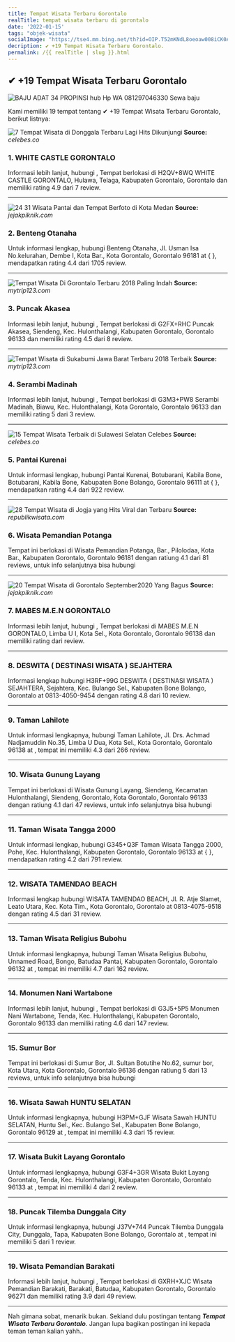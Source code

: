 ```yaml
---
title: Tempat Wisata Terbaru Gorontalo
realTitle: tempat wisata terbaru di gorontalo
date: '2022-01-15'
tags: "objek-wisata"
socialImage: "https://tse4.mm.bing.net/th?id=OIP.T52mKNdL8oeoaw008iCK0AHaE7&amp;pid=15.1"
decription: ✔ +19 Tempat Wisata Terbaru Gorontalo.
permalink: /{{ realTitle | slug }}.html
---
```


## ✔ +19 Tempat Wisata Terbaru Gorontalo

![BAJU ADAT 34 PROPINSI hub Hp  WA 081297046330 Sewa baju ](https://1.bp.blogspot.com/-DoWOzpwi6oU/XsCVAwBCxXI/AAAAAAAAi8M/QqZDNBnIHi8ei30Lg_hnM_1RG4_5QEpJgCLcBGAsYHQ/s1600/IMG-20200517-WA0022.jpg)



Kami memiliki 19 tempat tentang ✔ +19 Tempat Wisata Terbaru Gorontalo, berikut listnya:



![7 Tempat Wisata di Donggala Terbaru  Lagi Hits Dikunjungi ](https://tse4.mm.bing.net/th?id=OIP.odCy2g5JyNLjJK8ZXdEdEwHaEc&amp;pid=15.1)
**Source:** _celebes.co_


### 1. WHITE CASTLE GORONTALO



Informasi lebih lanjut, hubungi , Tempat berlokasi di H2QV+8WQ WHITE CASTLE GORONTALO, Hulawa, Telaga, Kabupaten Gorontalo, Gorontalo dan memiliki rating 4.9 dari 7 review.

---


![24  31 Wisata Pantai dan Tempat Berfoto di Kota Medan ](https://tse3.mm.bing.net/th?id=OIP.IAuFFytWpi56lN4wHFFsXQHaE8&amp;pid=15.1)
**Source:** _jejakpiknik.com_


### 2. Benteng Otanaha



Untuk informasi lengkap, hubungi Benteng Otanaha, Jl. Usman Isa No.kelurahan, Dembe I, Kota Bar., Kota Gorontalo, Gorontalo 96181 at {  }, mendapatkan rating 4.4 dari 1705 review.

---


![Tempat Wisata Di Gorontalo Terbaru 2018 Paling Indah](https://tse2.mm.bing.net/th?id=OIP.PORCw0xwBHSP_Idx5rBhPAHaE6&amp;pid=15.1)
**Source:** _mytrip123.com_


### 3. Puncak Akasea



Informasi lebih lanjut, hubungi , Tempat berlokasi di G2FX+RHC Puncak Akasea, Siendeng, Kec. Hulonthalangi, Kabupaten Gorontalo, Gorontalo 96133 dan memiliki rating 4.5 dari 8 review.

---


![Tempat Wisata di Sukabumi Jawa Barat Terbaru 2018 Terbaik](https://tse3.mm.bing.net/th?id=OIP.LI_K4sI6MERTJtzEj65WWAHaE6&amp;pid=15.1)
**Source:** _mytrip123.com_


### 4. Serambi Madinah



Informasi lebih lanjut, hubungi , Tempat berlokasi di G3M3+PW8 Serambi Madinah, Biawu, Kec. Hulonthalangi, Kota Gorontalo, Gorontalo 96133 dan memiliki rating 5 dari 3 review.

---


![15 Tempat Wisata Terbaik di Sulawesi Selatan  Celebes](https://tse2.mm.bing.net/th?id=OIP.hBDZ7qEcJHfpjcacFBQArwHaEc&amp;pid=15.1)
**Source:** _celebes.co_


### 5. Pantai Kurenai



Untuk informasi lengkap, hubungi Pantai Kurenai, Botubarani, Kabila Bone, Botubarani, Kabila Bone, Kabupaten Bone Bolango, Gorontalo 96111 at {  }, mendapatkan rating 4.4 dari 922 review.

---


![28 Tempat Wisata di Jogja yang Hits Viral dan Terbaru](https://tse4.mm.bing.net/th?id=OIP.Lyd3eB5BTFJv-Yg016yWAAHaE8&amp;pid=15.1)
**Source:** _republikwisata.com_


### 6. Wisata Pemandian Potanga



Tempat ini berlokasi di Wisata Pemandian Potanga, Bar., Pilolodaa, Kota Bar., Kabupaten Gorontalo, Gorontalo 96181 dengan ratiung 4.1 dari 81 reviews, untuk info selanjutnya bisa hubungi 

---


![20 Tempat Wisata di Gorontalo September2020 Yang Bagus ](https://tse3.mm.bing.net/th?id=OIP.X5IaWjQxeeS5We35nA0FQgHaEd&amp;pid=15.1)
**Source:** _jejakpiknik.com_


### 7. MABES M.E.N GORONTALO



Informasi lebih lanjut, hubungi , Tempat berlokasi di MABES M.E.N GORONTALO, Limba U I, Kota Sel., Kota Gorontalo, Gorontalo 96138 dan memiliki rating  dari  review.

---


### 8. DESWITA ( DESTINASI WISATA ) SEJAHTERA



Informasi lengkap hubungi H3RF+99G DESWITA ( DESTINASI WISATA ) SEJAHTERA, Sejahtera, Kec. Bulango Sel., Kabupaten Bone Bolango, Gorontalo at 0813-4050-9454 dengan rating 4.8 dari 10 review.

---


### 9. Taman Lahilote



Untuk informasi lengkapnya, hubungi Taman Lahilote, Jl. Drs. Achmad Nadjamuddin No.35, Limba U Dua, Kota Sel., Kota Gorontalo, Gorontalo 96138 at , tempat ini memiliki 4.3 dari 266 review.

---


### 10. Wisata Gunung Layang



Tempat ini berlokasi di Wisata Gunung Layang, Siendeng, Kecamatan Hulonthalangi, Siendeng, Gorontalo, Kota Gorontalo, Gorontalo 96133 dengan ratiung 4.1 dari 47 reviews, untuk info selanjutnya bisa hubungi 

---


### 11. Taman Wisata Tangga 2000



Untuk informasi lengkap, hubungi G345+Q3F Taman Wisata Tangga 2000, Pohe, Kec. Hulonthalangi, Kabupaten Gorontalo, Gorontalo 96133 at {  }, mendapatkan rating 4.2 dari 791 review.

---


### 12. WISATA TAMENDAO BEACH



Informasi lengkap hubungi WISATA TAMENDAO BEACH, Jl. R. Atje Slamet, Leato Utara, Kec. Kota Tim., Kota Gorontalo, Gorontalo at 0813-4075-9518 dengan rating 4.5 dari 31 review.

---


### 13. Taman Wisata Religius Bubohu



Untuk informasi lengkapnya, hubungi Taman Wisata Religius Bubohu, Unnamed Road, Bongo, Batudaa Pantai, Kabupaten Gorontalo, Gorontalo 96132 at , tempat ini memiliki 4.7 dari 162 review.

---


### 14. Monumen Nani Wartabone



Informasi lebih lanjut, hubungi , Tempat berlokasi di G3J5+5P5 Monumen Nani Wartabone, Tenda, Kec. Hulonthalangi, Kabupaten Gorontalo, Gorontalo 96133 dan memiliki rating 4.6 dari 147 review.

---


### 15. Sumur Bor



Tempat ini berlokasi di Sumur Bor, Jl. Sultan Botutihe No.62, sumur bor, Kota Utara, Kota Gorontalo, Gorontalo 96136 dengan ratiung 5 dari 13 reviews, untuk info selanjutnya bisa hubungi 

---


### 16. Wisata Sawah HUNTU SELATAN



Untuk informasi lengkapnya, hubungi H3PM+GJF Wisata Sawah HUNTU SELATAN, Huntu Sel., Kec. Bulango Sel., Kabupaten Bone Bolango, Gorontalo 96129 at , tempat ini memiliki 4.3 dari 15 review.

---


### 17. Wisata Bukit Layang Gorontalo



Untuk informasi lengkapnya, hubungi G3F4+3GR Wisata Bukit Layang Gorontalo, Tenda, Kec. Hulonthalangi, Kabupaten Gorontalo, Gorontalo 96133 at , tempat ini memiliki 4 dari 2 review.

---


### 18. Puncak Tilemba Dunggala City



Untuk informasi lengkapnya, hubungi J37V+744 Puncak Tilemba Dunggala City, Dunggala, Tapa, Kabupaten Bone Bolango, Gorontalo at , tempat ini memiliki 5 dari 1 review.

---


### 19. Wisata Pemandian Barakati



Informasi lebih lanjut, hubungi , Tempat berlokasi di GXRH+XJC Wisata Pemandian Barakati, Barakati, Batudaa, Kabupaten Gorontalo, Gorontalo 96271 dan memiliki rating 3.9 dari 49 review.

---









Nah gimana sobat, menarik bukan. Sekiand dulu postingan tentang ***Tempat Wisata Terbaru Gorontalo***. Jangan lupa bagikan postingan ini kepada teman teman kalian yahh..
